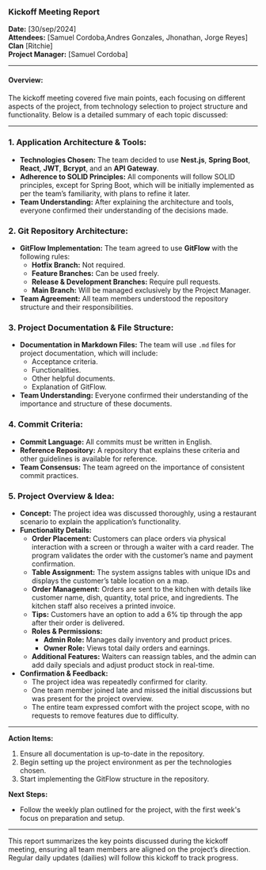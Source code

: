 ### Kickoff Meeting Report

**Date:** [30/sep/2024]  
**Attendees:** [Samuel Cordoba,Andres Gonzales, Jhonathan, Jorge Reyes]
**Clan** [Ritchie]  
**Project Manager:** [Samuel Cordoba]

---

#### **Overview:**
The kickoff meeting covered five main points, each focusing on different aspects of the project, from technology selection to project structure and functionality. Below is a detailed summary of each topic discussed:

---

### **1. Application Architecture & Tools:**
- **Technologies Chosen:** The team decided to use **Nest.js**, **Spring Boot**, **React**, **JWT**, **Bcrypt**, and an **API Gateway**. 
- **Adherence to SOLID Principles:** All components will follow SOLID principles, except for Spring Boot, which will be initially implemented as per the team’s familiarity, with plans to refine it later.
- **Team Understanding:** After explaining the architecture and tools, everyone confirmed their understanding of the decisions made.

### **2. Git Repository Architecture:**
- **GitFlow Implementation:** The team agreed to use **GitFlow** with the following rules:
  - **Hotfix Branch:** Not required.
  - **Feature Branches:** Can be used freely.
  - **Release & Development Branches:** Require pull requests.
  - **Main Branch:** Will be managed exclusively by the Project Manager.
- **Team Agreement:** All team members understood the repository structure and their responsibilities.

### **3. Project Documentation & File Structure:**
- **Documentation in Markdown Files:** The team will use `.md` files for project documentation, which will include:
  - Acceptance criteria.
  - Functionalities.
  - Other helpful documents.
  - Explanation of GitFlow.
- **Team Understanding:** Everyone confirmed their understanding of the importance and structure of these documents.

### **4. Commit Criteria:**
- **Commit Language:** All commits must be written in English.
- **Reference Repository:** A repository that explains these criteria and other guidelines is available for reference.
- **Team Consensus:** The team agreed on the importance of consistent commit practices.

### **5. Project Overview & Idea:**
- **Concept:** The project idea was discussed thoroughly, using a restaurant scenario to explain the application’s functionality.
- **Functionality Details:**
  - **Order Placement:** Customers can place orders via physical interaction with a screen or through a waiter with a card reader. The program validates the order with the customer’s name and payment confirmation.
  - **Table Assignment:** The system assigns tables with unique IDs and displays the customer’s table location on a map.
  - **Order Management:** Orders are sent to the kitchen with details like customer name, dish, quantity, total price, and ingredients. The kitchen staff also receives a printed invoice.
  - **Tips:** Customers have an option to add a 6% tip through the app after their order is delivered.
  - **Roles & Permissions:** 
    - **Admin Role:** Manages daily inventory and product prices.
    - **Owner Role:** Views total daily orders and earnings.
  - **Additional Features:** Waiters can reassign tables, and the admin can add daily specials and adjust product stock in real-time.
- **Confirmation & Feedback:** 
  - The project idea was repeatedly confirmed for clarity. 
  - One team member joined late and missed the initial discussions but was present for the project overview.
  - The entire team expressed comfort with the project scope, with no requests to remove features due to difficulty.

---

**Action Items:**
1. Ensure all documentation is up-to-date in the repository.
2. Begin setting up the project environment as per the technologies chosen.
3. Start implementing the GitFlow structure in the repository.

**Next Steps:**
- Follow the weekly plan outlined for the project, with the first week's focus on preparation and setup.

---

This report summarizes the key points discussed during the kickoff meeting, ensuring all team members are aligned on the project’s direction. Regular daily updates (dailies) will follow this kickoff to track progress.